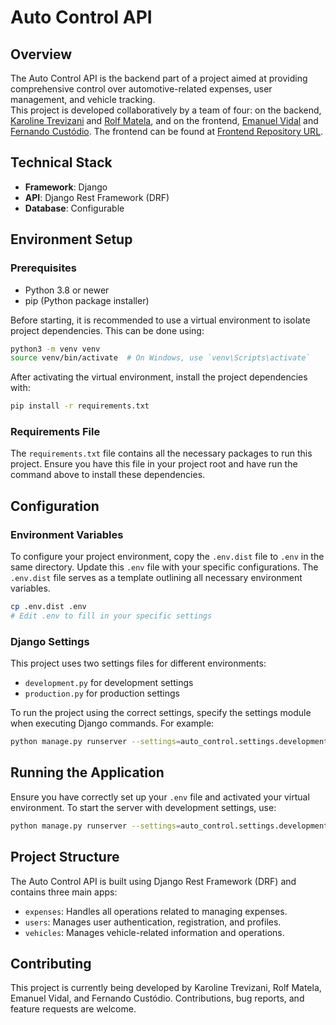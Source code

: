 # Auto Control API

## Overview

The Auto Control API is the backend part of a project aimed at providing comprehensive control over automotive-related expenses, user management, and vehicle tracking. 
<br>
This project is developed collaboratively by a team of four: on the backend, [Karoline Trevizani](https://github.com/KarolTrevizani) and [Rolf Matela](https://github.com/roollf), and on the frontend, [Emanuel Vidal](https://github.com/emanuelvidall) and [Fernando Custódio](https://github.com/Fcsla). The frontend can be found at [Frontend Repository URL](https://github.com/emanuelvidall/auto-control).

## Technical Stack
- **Framework**: Django
- **API**: Django Rest Framework (DRF)
- **Database**: Configurable

## Environment Setup

### Prerequisites
- Python 3.8 or newer
- pip (Python package installer)

Before starting, it is recommended to use a virtual environment to isolate project dependencies. This can be done using:

```bash
python3 -m venv venv
source venv/bin/activate  # On Windows, use `venv\Scripts\activate`
```

After activating the virtual environment, install the project dependencies with:

```bash
pip install -r requirements.txt
```

### Requirements File

The `requirements.txt` file contains all the necessary packages to run this project. Ensure you have this file in your project root and have run the command above to install these dependencies.

## Configuration

### Environment Variables

To configure your project environment, copy the `.env.dist` file to `.env` in the same directory. Update this `.env` file with your specific configurations. The `.env.dist` file serves as a template outlining all necessary environment variables.

```bash
cp .env.dist .env
# Edit .env to fill in your specific settings
```

### Django Settings

This project uses two settings files for different environments:

- `development.py` for development settings
- `production.py` for production settings

To run the project using the correct settings, specify the settings module when executing Django commands. For example:

```bash
python manage.py runserver --settings=auto_control.settings.development
```

## Running the Application

Ensure you have correctly set up your `.env` file and activated your virtual environment. To start the server with development settings, use:

```bash
python manage.py runserver --settings=auto_control.settings.development
```

## Project Structure

The Auto Control API is built using Django Rest Framework (DRF) and contains three main apps:

- `expenses`: Handles all operations related to managing expenses.
- `users`: Manages user authentication, registration, and profiles.
- `vehicles`: Manages vehicle-related information and operations.

## Contributing

This project is currently being developed by Karoline Trevizani, Rolf Matela, Emanuel Vidal, and Fernando Custódio. Contributions, bug reports, and feature requests are welcome.